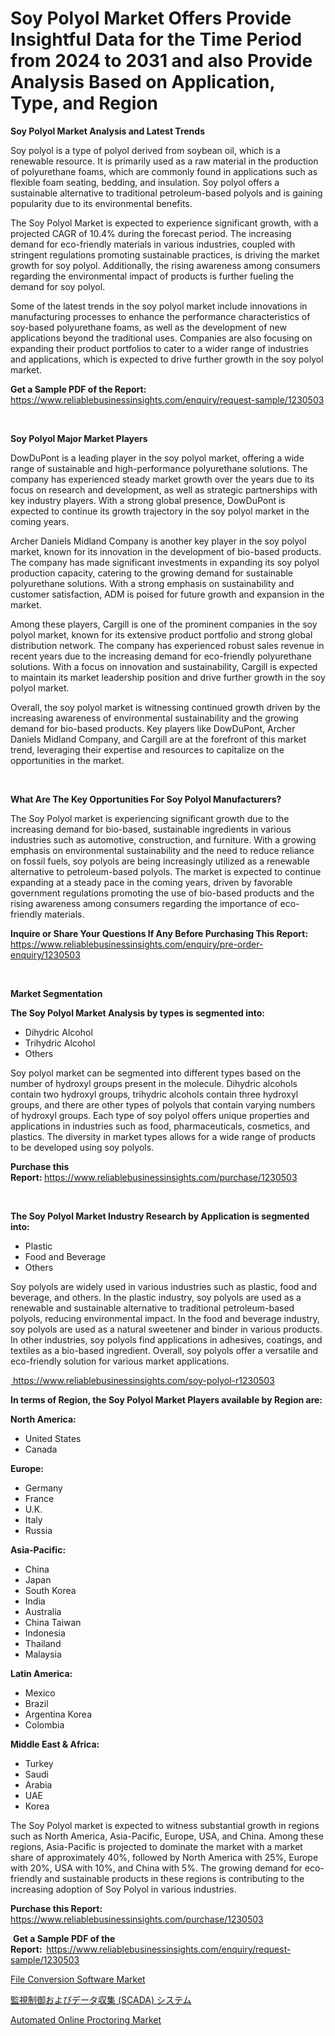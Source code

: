 <p><h1>Soy Polyol Market Offers Provide Insightful Data for the Time Period from 2024 to 2031 and also Provide Analysis Based on Application, Type, and Region</h1></p><p><strong>Soy Polyol Market Analysis and Latest Trends</strong></p>
<p><p>Soy polyol is a type of polyol derived from soybean oil, which is a renewable resource. It is primarily used as a raw material in the production of polyurethane foams, which are commonly found in applications such as flexible foam seating, bedding, and insulation. Soy polyol offers a sustainable alternative to traditional petroleum-based polyols and is gaining popularity due to its environmental benefits.</p><p>The Soy Polyol Market is expected to experience significant growth, with a projected CAGR of 10.4% during the forecast period. The increasing demand for eco-friendly materials in various industries, coupled with stringent regulations promoting sustainable practices, is driving the market growth for soy polyol. Additionally, the rising awareness among consumers regarding the environmental impact of products is further fueling the demand for soy polyol.</p><p>Some of the latest trends in the soy polyol market include innovations in manufacturing processes to enhance the performance characteristics of soy-based polyurethane foams, as well as the development of new applications beyond the traditional uses. Companies are also focusing on expanding their product portfolios to cater to a wider range of industries and applications, which is expected to drive further growth in the soy polyol market.</p></p>
<p><strong>Get a Sample PDF of the Report:&nbsp;</strong> <a href="https://www.reliablebusinessinsights.com/enquiry/request-sample/1230503">https://www.reliablebusinessinsights.com/enquiry/request-sample/1230503</a></p>
<p>&nbsp;</p>
<p><strong>Soy Polyol Major Market Players</strong></p>
<p><p>DowDuPont is a leading player in the soy polyol market, offering a wide range of sustainable and high-performance polyurethane solutions. The company has experienced steady market growth over the years due to its focus on research and development, as well as strategic partnerships with key industry players. With a strong global presence, DowDuPont is expected to continue its growth trajectory in the soy polyol market in the coming years.</p><p>Archer Daniels Midland Company is another key player in the soy polyol market, known for its innovation in the development of bio-based products. The company has made significant investments in expanding its soy polyol production capacity, catering to the growing demand for sustainable polyurethane solutions. With a strong emphasis on sustainability and customer satisfaction, ADM is poised for future growth and expansion in the market.</p><p>Among these players, Cargill is one of the prominent companies in the soy polyol market, known for its extensive product portfolio and strong global distribution network. The company has experienced robust sales revenue in recent years due to the increasing demand for eco-friendly polyurethane solutions. With a focus on innovation and sustainability, Cargill is expected to maintain its market leadership position and drive further growth in the soy polyol market.</p><p>Overall, the soy polyol market is witnessing continued growth driven by the increasing awareness of environmental sustainability and the growing demand for bio-based products. Key players like DowDuPont, Archer Daniels Midland Company, and Cargill are at the forefront of this market trend, leveraging their expertise and resources to capitalize on the opportunities in the market.</p></p>
<p>&nbsp;</p>
<p><strong>What Are The Key Opportunities For Soy Polyol Manufacturers?</strong></p>
<p><p>The Soy Polyol market is experiencing significant growth due to the increasing demand for bio-based, sustainable ingredients in various industries such as automotive, construction, and furniture. With a growing emphasis on environmental sustainability and the need to reduce reliance on fossil fuels, soy polyols are being increasingly utilized as a renewable alternative to petroleum-based polyols. The market is expected to continue expanding at a steady pace in the coming years, driven by favorable government regulations promoting the use of bio-based products and the rising awareness among consumers regarding the importance of eco-friendly materials.</p></p>
<p><strong>Inquire or Share Your Questions If Any Before Purchasing This Report:</strong> <a href="https://www.reliablebusinessinsights.com/enquiry/pre-order-enquiry/1230503">https://www.reliablebusinessinsights.com/enquiry/pre-order-enquiry/1230503</a></p>
<p>&nbsp;</p>
<p><strong>Market Segmentation</strong></p>
<p><strong>The Soy Polyol Market Analysis by types is segmented into:</strong></p>
<p><ul><li>Dihydric Alcohol</li><li>Trihydric Alcohol</li><li>Others</li></ul></p>
<p><p>Soy polyol market can be segmented into different types based on the number of hydroxyl groups present in the molecule. Dihydric alcohols contain two hydroxyl groups, trihydric alcohols contain three hydroxyl groups, and there are other types of polyols that contain varying numbers of hydroxyl groups. Each type of soy polyol offers unique properties and applications in industries such as food, pharmaceuticals, cosmetics, and plastics. The diversity in market types allows for a wide range of products to be developed using soy polyols.</p></p>
<p><strong>Purchase this Report:&nbsp;</strong><a href="https://www.reliablebusinessinsights.com/purchase/1230503">https://www.reliablebusinessinsights.com/purchase/1230503</a></p>
<p>&nbsp;</p>
<p><strong>The Soy Polyol Market Industry Research by Application is segmented into:</strong></p>
<p><ul><li>Plastic</li><li>Food and Beverage</li><li>Others</li></ul></p>
<p><p>Soy polyols are widely used in various industries such as plastic, food and beverage, and others. In the plastic industry, soy polyols are used as a renewable and sustainable alternative to traditional petroleum-based polyols, reducing environmental impact. In the food and beverage industry, soy polyols are used as a natural sweetener and binder in various products. In other industries, soy polyols find applications in adhesives, coatings, and textiles as a bio-based ingredient. Overall, soy polyols offer a versatile and eco-friendly solution for various market applications.</p></p>
<p><a href="https://www.reliablebusinessinsights.com/soy-polyol-r1230503">&nbsp;https://www.reliablebusinessinsights.com/soy-polyol-r1230503</a></p>
<p><strong>In terms of Region, the Soy Polyol Market Players available by Region are:</strong></p>
<p>
    <p> <strong> North America: </strong>
        <ul>
            <li>United States</li>
            <li>Canada</li>
        </ul>
        </p> 
    <p> <strong> Europe: </strong>
        <ul>
            <li>Germany</li>
            <li>France</li>
            <li>U.K.</li>
            <li>Italy</li>
            <li>Russia</li>
        </ul>
        </p> 
    <p> <strong> Asia-Pacific: </strong>
        <ul>
            <li>China</li>
            <li>Japan</li>
            <li>South Korea</li>
            <li>India</li>
            <li>Australia</li>
            <li>China Taiwan</li>
            <li>Indonesia</li>
            <li>Thailand</li>
            <li>Malaysia</li>
        </ul>
        </p> 
    <p> <strong> Latin America: </strong>
        <ul>
            <li>Mexico</li>
            <li>Brazil</li>
            <li>Argentina Korea</li>
            <li>Colombia</li>
        </ul>
        </p> 
    <p> <strong> Middle East & Africa: </strong>
        <ul>
            <li>Turkey</li>
            <li>Saudi</li>
            <li>Arabia</li>
            <li>UAE</li>
            <li>Korea</li>
        </ul>
    </p>
    </p>
<p><p>The Soy Polyol market is expected to witness substantial growth in regions such as North America, Asia-Pacific, Europe, USA, and China. Among these regions, Asia-Pacific is projected to dominate the market with a market share of approximately 40%, followed by North America with 25%, Europe with 20%, USA with 10%, and China with 5%. The growing demand for eco-friendly and sustainable products in these regions is contributing to the increasing adoption of Soy Polyol in various industries.</p></p>
<p><strong>Purchase this Report: </strong><a href="https://www.reliablebusinessinsights.com/purchase/1230503">https://www.reliablebusinessinsights.com/purchase/1230503</a></p>
<p>&nbsp;<strong>Get a Sample PDF of the Report:&nbsp;&nbsp;</strong><a href="https://www.reliablebusinessinsights.com/enquiry/request-sample/1230503">https://www.reliablebusinessinsights.com/enquiry/request-sample/1230503</a></p>
<p><strong></strong></p>
<p><p><a href="https://github.com/qdaxyrhp12/Market-Research-Report-List-1/blob/main/file-conversion-software-market.md">File Conversion Software Market</a></p><p><a href="https://github.com/laurenreichert/Market-Research-Report-List-2/blob/main/370122290310.md">監視制御およびデータ収集 (SCADA) システム</a></p><p><a href="https://github.com/anwarsahrul281/Market-Research-Report-List-1/blob/main/automated-online-proctoring-market.md">Automated Online Proctoring Market</a></p></p>